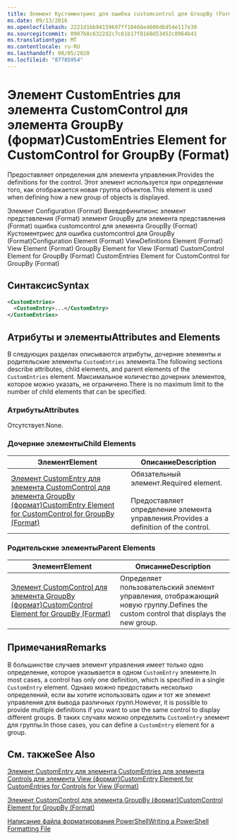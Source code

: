 ```yaml
---
title: Элемент Кустоментриес для ошибка customcontrol для GroupBy (Format) | Документация Майкрософт
ms.date: 09/13/2016
ms.openlocfilehash: 2221d1bb94159697ff10466e4606d6d54e117e30
ms.sourcegitcommit: 0907b8c6322d2c7c61b17f8168d53452c8964b41
ms.translationtype: MT
ms.contentlocale: ru-RU
ms.lasthandoff: 08/05/2020
ms.locfileid: "87785954"
---
```

# <a name="customentries-element-for-customcontrol-for-groupby-format"></a><span data-ttu-id="f8da6-102">Элемент CustomEntries для элемента CustomControl для элемента GroupBy (формат)</span><span class="sxs-lookup"><span data-stu-id="f8da6-102">CustomEntries Element for CustomControl for GroupBy (Format)</span></span>

<span data-ttu-id="f8da6-103">Предоставляет определения для элемента управления.</span><span class="sxs-lookup"><span data-stu-id="f8da6-103">Provides the definitions for the control.</span></span> <span data-ttu-id="f8da6-104">Этот элемент используется при определении того, как отображается новая группа объектов.</span><span class="sxs-lookup"><span data-stu-id="f8da6-104">This element is used when defining how a new group of objects is displayed.</span></span>

<span data-ttu-id="f8da6-105">Элемент Configuration (Format) Виевдефинитионс элемент представления (Format) элемент GroupBy для элемента представления (Format) ошибка customcontrol для элемента GroupBy (Format) Кустоментриес для ошибка customcontrol для GroupBy (Format)</span><span class="sxs-lookup"><span data-stu-id="f8da6-105">Configuration Element (Format) ViewDefinitions Element (Format) View Element (Format) GroupBy Element for View (Format) CustomControl Element for GroupBy (Format) CustomEntries Element for CustomControl for GroupBy (Format)</span></span>

## <a name="syntax"></a><span data-ttu-id="f8da6-106">Синтаксис</span><span class="sxs-lookup"><span data-stu-id="f8da6-106">Syntax</span></span>

```xml
<CustomEntries>
  <CustomEntry>...</CustomEntry>
</CustomEntries>
```

## <a name="attributes-and-elements"></a><span data-ttu-id="f8da6-107">Атрибуты и элементы</span><span class="sxs-lookup"><span data-stu-id="f8da6-107">Attributes and Elements</span></span>

<span data-ttu-id="f8da6-108">В следующих разделах описываются атрибуты, дочерние элементы и родительские элементы `CustomEntries` элемента.</span><span class="sxs-lookup"><span data-stu-id="f8da6-108">The following sections describe attributes, child elements, and parent elements of the `CustomEntries` element.</span></span> <span data-ttu-id="f8da6-109">Максимальное количество дочерних элементов, которое можно указать, не ограничено.</span><span class="sxs-lookup"><span data-stu-id="f8da6-109">There is no maximum limit to the number of child elements that can be specified.</span></span>

### <a name="attributes"></a><span data-ttu-id="f8da6-110">Атрибуты</span><span class="sxs-lookup"><span data-stu-id="f8da6-110">Attributes</span></span>

<span data-ttu-id="f8da6-111">Отсутствует.</span><span class="sxs-lookup"><span data-stu-id="f8da6-111">None.</span></span>

### <a name="child-elements"></a><span data-ttu-id="f8da6-112">Дочерние элементы</span><span class="sxs-lookup"><span data-stu-id="f8da6-112">Child Elements</span></span>

|<span data-ttu-id="f8da6-113">Элемент</span><span class="sxs-lookup"><span data-stu-id="f8da6-113">Element</span></span>|<span data-ttu-id="f8da6-114">Описание</span><span class="sxs-lookup"><span data-stu-id="f8da6-114">Description</span></span>|
|-------------|-----------------|
|[<span data-ttu-id="f8da6-115">Элемент CustomEntry для элемента CustomControl для элемента GroupBy (формат)</span><span class="sxs-lookup"><span data-stu-id="f8da6-115">CustomEntry Element for CustomControl for GroupBy (Format)</span></span>](./customentry-element-for-customcontrol-for-groupby-format.md)|<span data-ttu-id="f8da6-116">Обязательный элемент.</span><span class="sxs-lookup"><span data-stu-id="f8da6-116">Required element.</span></span><br /><br /> <span data-ttu-id="f8da6-117">Предоставляет определение элемента управления.</span><span class="sxs-lookup"><span data-stu-id="f8da6-117">Provides a definition of the control.</span></span>|

### <a name="parent-elements"></a><span data-ttu-id="f8da6-118">Родительские элементы</span><span class="sxs-lookup"><span data-stu-id="f8da6-118">Parent Elements</span></span>

|<span data-ttu-id="f8da6-119">Элемент</span><span class="sxs-lookup"><span data-stu-id="f8da6-119">Element</span></span>|<span data-ttu-id="f8da6-120">Описание</span><span class="sxs-lookup"><span data-stu-id="f8da6-120">Description</span></span>|
|-------------|-----------------|
|[<span data-ttu-id="f8da6-121">Элемент CustomControl для элемента GroupBy (формат)</span><span class="sxs-lookup"><span data-stu-id="f8da6-121">CustomControl Element for GroupBy (Format)</span></span>](./customcontrol-element-for-groupby-format.md)|<span data-ttu-id="f8da6-122">Определяет пользовательский элемент управления, отображающий новую группу.</span><span class="sxs-lookup"><span data-stu-id="f8da6-122">Defines the custom control that displays the new group.</span></span>|

## <a name="remarks"></a><span data-ttu-id="f8da6-123">Примечания</span><span class="sxs-lookup"><span data-stu-id="f8da6-123">Remarks</span></span>

<span data-ttu-id="f8da6-124">В большинстве случаев элемент управления имеет только одно определение, которое указывается в одном `CustomEntry` элементе.</span><span class="sxs-lookup"><span data-stu-id="f8da6-124">In most cases, a control has only one definition, which is specified in a single `CustomEntry` element.</span></span> <span data-ttu-id="f8da6-125">Однако можно предоставить несколько определений, если вы хотите использовать один и тот же элемент управления для вывода различных групп.</span><span class="sxs-lookup"><span data-stu-id="f8da6-125">However, it is possible to provide multiple definitions if you want to use the same control to display different groups.</span></span> <span data-ttu-id="f8da6-126">В таких случаях можно определить `CustomEntry` элемент для группы.</span><span class="sxs-lookup"><span data-stu-id="f8da6-126">In those cases, you can define a `CustomEntry` element for a group.</span></span>

## <a name="see-also"></a><span data-ttu-id="f8da6-127">См. также</span><span class="sxs-lookup"><span data-stu-id="f8da6-127">See Also</span></span>

[<span data-ttu-id="f8da6-128">Элемент CustomEntry для элемента CustomEntries для элемента Controls для элемента View (формат)</span><span class="sxs-lookup"><span data-stu-id="f8da6-128">CustomEntry Element for CustomEntries for Controls for View (Format)</span></span>](./customentry-element-for-customentries-for-controls-for-view-format.md)

[<span data-ttu-id="f8da6-129">Элемент CustomControl для элемента GroupBy (формат)</span><span class="sxs-lookup"><span data-stu-id="f8da6-129">CustomControl Element for GroupBy (Format)</span></span>](./customcontrol-element-for-groupby-format.md)

[<span data-ttu-id="f8da6-130">Написание файла форматирования PowerShell</span><span class="sxs-lookup"><span data-stu-id="f8da6-130">Writing a PowerShell Formatting File</span></span>](./writing-a-powershell-formatting-file.md)
